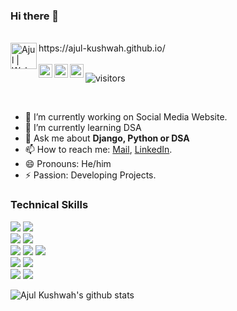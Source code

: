 ### Hi there 👋

<!--
**Ajul-kushwah/Ajul-kushwah** is a ✨ _special_ ✨ repository because its `README.md` (this file) appears on your GitHub profile.
-->
<br/>
<a href="https://" target="_blank" >
  <img align="left" alt="Ajul | Website" width="42px" src="https://lh3.googleusercontent.com/d/1zzcPRnrwohh-nmFdz0eBRVneSKPcMtbP=s220?authuser=0" />
</a>  https://ajul-kushwah.github.io/

<br/>
<br/>
<a href="https://twitter.com/" target="_blank" >
  <img align="left" alt="Ajul | Twitter" width="22px" src="https://cdn.jsdelivr.net/npm/simple-icons@v3/icons/twitter.svg" />
</a>
<a href="https://www.linkedin.com/in/ajul-kushwah/" target="_blank">
  <img align="left" alt="Ajul's LinkdeIN" width="22px" src="https://cdn.jsdelivr.net/npm/simple-icons@v3/icons/linkedin.svg" />
</a>
<!--
<a href="https://leetcode.com/" target="_blank">
  <img align="left" alt="Ajul's Leetcode" width="22px" src="https://cdn.jsdelivr.net/npm/simple-icons@v3/icons/leetcode.svg" />
</a> -->
<a href="https://www.hackerrank.com/Ajulkushwah" target="_blank">
  <img align="left" alt="Ajul's Hackerrank" width="22px" src="https://cdn.jsdelivr.net/npm/simple-icons@v3/icons/hackerrank.svg" />
</a>

 ![visitors](https://visitor-badge.laobi.icu/badge?page_id=Ajul-kushwah.Ajul-kushwah)

<br />

<!--
Here are some ideas to get you started:

- 🔭 I’m currently working on ...
- 🌱 I’m currently learning ...
- 👯 I’m looking to collaborate on ...
- 🤔 I’m looking for help with ...
- 💬 Ask me about ...
- 📫 How to reach me: ...
- 😄 Pronouns: ...
- ⚡ Fun fact: ...
-->

- 🔭 I’m currently working on Social Media Website.
- 🌱 I’m currently learning DSA
- 💬 Ask me about **Django, Python or DSA**
- 📫 How to reach me: [Mail](mailto:ajulkushwah786@gmail.com), [LinkedIn](https://www.linkedin.com/in/ajul-kushwah/).
- 😄 Pronouns: He/him
- ⚡ Passion: Developing Projects.


### Technical Skills
<img src="https://img.shields.io/badge/-Python%203-black?style=flat&logo=python&logoColor=white">  <img src="https://img.shields.io/badge/-django-black?style=flat&logo=django"> <!--<img src="https://img.shields.io/badge/-AWS-orange">-->   <br />
<img src="https://img.shields.io/badge/-C%20&%20C++-659ad2?style=flat&logo=c%2B%2B&logoColor=ffffff"> <img src="https://img.shields.io/badge/-java-black?style=flat&logo=Java&logoColor=red">  <br />
<img src = "https://img.shields.io/badge/-HTML5-E34F26?style=flat&logo=html5&logoColor=white"> <img src = "https://img.shields.io/badge/-CSS3-1572B6?style=flat&logo=css3&logoColor=white"> <img src="https://img.shields.io/badge/JavaScript-JS-orange"> <br/>
<img src="https://img.shields.io/badge/-Bootstrap-563D7C?style=flat&logo=bootstrap&logoColor=white"> <img src="https://img.shields.io/badge/SQL-PL%2FSQL-green"> <br />
<img src="https://img.shields.io/badge/-Problem%20Solving-ffa804?style=flat"> <img src="https://img.shields.io/badge/-Database%20Management%20System-4d008f?style=flat"> <br />

![Ajul Kushwah's github stats](https://github-readme-stats.vercel.app/api?username=ajul-kushwah&show_icons=true&hide_border=true)


